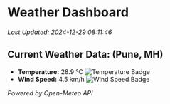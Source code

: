 
# Weather Dashboard

_Last Updated: 2024-12-29 08:11:46_

## Current Weather Data: (Pune, MH)
- **Temperature:** 28.9 °C ![Temperature Badge](https://img.shields.io/badge/Temperature-Medium%20Temp-green)
- **Wind Speed:** 4.5 km/h ![Wind Speed Badge](https://img.shields.io/badge/Wind%20Speed-Low%20Wind-blue)

*Powered by Open-Meteo API*
